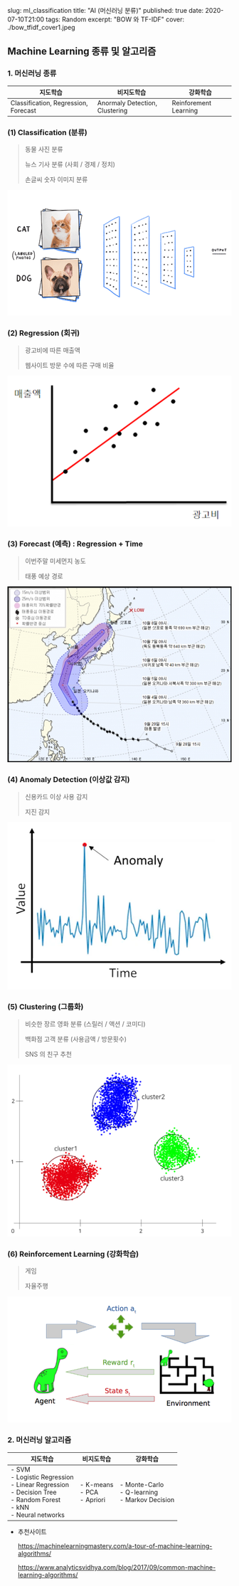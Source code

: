slug: ml_classification
title: "AI (머신러닝 분류)"
published: true
date: 2020-07-10T21:00
tags: Random
excerpt: "BOW 와 TF-IDF"
cover: ./bow_tfidf_cover1.jpeg

## Machine Learning 종류 및 알고리즘



### 1. 머신러닝 종류

| 지도학습                             | 비지도학습                     | 강화학습              |
| ------------------------------------ | ------------------------------ | --------------------- |
| Classification, Regression, Forecast | Anormaly Detection, Clustering | Reinforement Learning |



### (1) Classification (분류)

> 동물 사진 분류
>
> 뉴스 기사 분류 (사회 / 경제 / 정치)
>
> 손글씨 숫자 이미지 분류

![classification_cat](./classification_cat.gif)

### (2) Regression (회귀)

> 광고비에 따른 매출액
>
> 웹사이트 방문 수에 따른 구매 비율

![regression_cost](./regression_cost.png)

### (3) Forecast (예측) : Regression + Time

> 이번주말 미세먼지 농도
>
> 태풍 예상 경로



![forecast_taepoong](./forecast_taepoong.png)



### (4) Anomaly Detection (이상값 감지)

> 신용카드 이상 사용 감지
>
> 지진 감지

![anomaly_detextion](./anomaly_detextion.png)



### (5) Clustering (그룹화)

> 비슷한 장르 영화 분류 (스릴러 / 액션 / 코미디)
>
> 백화점 고객 분류 (사용금액 / 방문횟수)
>
> SNS 의 친구 추천

![clustering](./clustering.png)



### (6) Reinforcement Learning (강화학습)

> 게임
>
> 자율주행

![reinforcement_learning](./reinforcement_learning.png)

### 2. 머신러닝 알고리즘

| 지도학습                                                     | 비지도학습                          | 강화학습                                               |
| ------------------------------------------------------------ | ----------------------------------- | ------------------------------------------------------ |
| - SVM<br />- Logistic Regression<br />- Linear Regression<br />- Decision Tree<br />- Random Forest<br />- kNN<br />- Neural networks | - K-means<br />- PCA<br />- Apriori | - Monte-Carlo<br />- Q-learning<br />- Markov Decision |

- 추천사이트

  https://machinelearningmastery.com/a-tour-of-machine-learning-algorithms/

  https://www.analyticsvidhya.com/blog/2017/09/common-machine-learning-algorithms/

  